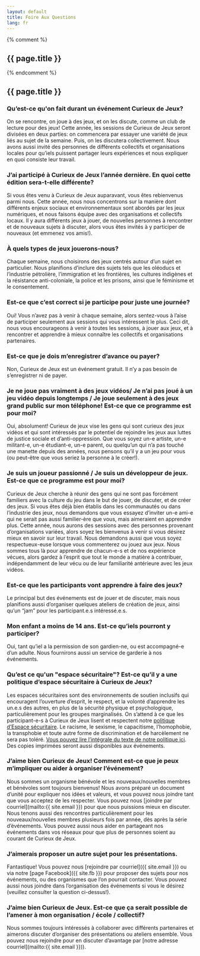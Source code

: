 ```yaml
---
layout: default
title: Foire Aux Questions
lang: fr
---
```

<!-- FAQ Section -->
<section id="faq" class="container-fluid content-section text-center">
  <div class="row">
  <div class="col-lg-4 col-lg-offset-3" markdown="1">

{% comment %}
# {{ page.title }}
{% endcomment %}

  </div>
<div class="col-lg-10 col-lg-offset-1 text-left" markdown="1">

##   {{ page.title }}

###   Qu’est-ce qu'on fait  durant un événement Curieux de Jeux?

On se rencontre, on joue à des jeux, et on les discute, comme un club de lecture pour des jeux! Cette année, les sessions de Curieux de Jeux seront divisées en deux parties: on commencera par essayer une variété de jeux liés au sujet de la semaine. Puis, on  les discutera collectivement. Nous avons aussi invité des personnes de différents collectifs et organisations locales pour qu’iels puissent partager leurs expériences et nous expliquer en quoi consiste leur travail.

### J’ai participé à Curieux de Jeux l’année dernière. En quoi cette édition sera-t-elle différente?

Si vous êtes venu à Curieux de Jeux auparavant, vous êtes rebienvenus parmi nous. Cette année, nous nous concentrons sur la manière dont différents enjeux sociaux et environnementaux sont abordés par les jeux numériques, et nous faisons équipe avec des organisations et collectifs locaux. Il y aura différents jeux à jouer, de nouvelles personnes à rencontrer et de nouveaux sujets à discuter, alors vous êtes invités à y participer de nouveaux (et emmenez vos amis!).

### À quels types de jeux jouerons-nous?

Chaque semaine, nous choisirons des jeux centrés autour d’un sujet en particulier. Nous planifions d’inclure des sujets tels que les oléoducs et l’industrie pétrolière, l’immigration et les frontières, les cultures indigènes et la résistance anti-coloniale, la police et les prisons, ainsi que le féminisme et le consentement.

### Est-ce que c’est correct si je participe pour juste une journée?

Oui! Vous n’avez pas à venir à chaque semaine, alors sentez-vous à l’aise de participer seulement aux sessions qui vous intéressent le plus. Ceci dit, nous vous encourageons à venir à toutes les sessions, à jouer aux jeux, et à rencontrer et apprendre à mieux connaître les collectifs et organisations partenaires.

### Est-ce que je dois m’enregistrer d’avance ou payer?

Non, Curieux de Jeux est un événement gratuit. Il n’y a pas besoin de s’enregistrer ni de payer.

### Je ne joue pas vraiment à des jeux vidéos/ Je n’ai pas joué à un jeu vidéo depuis longtemps / Je joue seulement à des jeux grand public sur mon téléphone! Est-ce que ce programme est pour moi?

Oui, absolument! Curieux de jeux vise les gens qui sont curieux des jeux vidéos et qui sont intéressés par le potentiel de rejoindre les jeux aux luttes de justice sociale et d’anti-oppression. Que vous soyez un-e artiste, un-e militant-e, un-e étudiant-e, un-e parent, ou quelqu’un qui n’a pas touché une manette depuis des années, nous pensons qu’il y a un jeu pour vous (ou peut-être que vous seriez la personne à le créer!).

### Je suis un joueur passionné / Je suis un développeur de jeux. Est-ce que ce programme est pour moi?

Curieux de Jeux cherche à réunir des gens qui ne sont pas forcément familiers avec la culture du jeu dans le but de jouer, de discuter, et de créer des jeux. Si vous êtes déjà bien établis dans les communautés ou dans l’industrie des jeux, nous demandons que vous essayez d’inviter un-e ami-e qui ne serait pas aussi familier-ère que vous, mais aimeraient en apprendre plus. Cette année, nous aurons des sessions avec des personnes provenant d’organisations variées, alors soyez les bienvenus à venir si vous désirez mieux en savoir sur leur travail. Nous demandons aussi que vous soyez respectueux-euse lorsque vous commenterez ou jouez aux jeux. Nous sommes tous là pour apprendre de chacun-e-s et de nos expérience vécues, alors gardez à l’esprit que tout le monde a matière à contribuer, indépendamment de leur vécu ou de leur familiarité antérieure avec les jeux vidéos.

### Est-ce que les participants vont apprendre à faire des jeux?

Le principal but des événements est de jouer et de discuter, mais nous planifions aussi d’organiser quelques ateliers de création de jeux, ainsi qu’un “jam” pour les participant.e.s intéressé.e.s.

### Mon enfant a moins de 14 ans. Est-ce qu’iels pourront y participer?

Oui, tant qu’iel a la permission de son gardien-ne, ou est accompagné-e d’un adulte. Nous fournirons aussi un service de garderie à nos événements.

### Qu’est ce qu'un "espace sécuritaire"? Est-ce qu’il y a une politique d’espace sécuritaire à Curieux de Jeux?

Les espaces sécuritaires sont des environnements de soutien inclusifs qui encouragent l’ouverture d’esprit, le respect, et la volonté d’apprendre les un.e.s des autres, en plus de la sécurité physique et psychologique, particulièrement pour les groupes marginalisés. On s’attend à ce que les participant-e-s à Curieux de Jeux lisent et respectent notre [politique d’Espace sécuritaire](/espacesecuritaire). Le racisme, le sexisme, le capacitisme, l’homophobie, la transphobie et toute autre forme de discrimination et de harcèlement ne sera pas toléré. [Vous pouvez lire l’intégrale du texte de notre politique ici](/espacesecuritaire). Des copies imprimées seront aussi disponibles aux événements.

### J’aime bien Curieux de Jeux! Comment est-ce que je peux m’impliquer ou aider à organiser l’événement?

Nous sommes un organisme bénévole et les nouveaux/nouvelles membres et bénévoles sont toujours bienvenus! Nous avons préparé un document d’unité pour expliquer nos idées et valeurs, et vous pouvez nous joindre tant que vous acceptez de les respecter. Vous pouvez nous [joindre par courriel](mailto:{{ site.email }}) pour que nous puissions mieux en discuter. Nous tenons aussi des rencontres particulièrement pour les nouveaux/nouvelles membres plusieurs fois par année, dès après la série d’événements. Vous pouvez aussi nous aider en partageant nos événements dans vos réseaux pour que plus de personnes soient au courant de Curieux de Jeux.

### J’aimerais proposer un autre sujet pour les présentations. 

Fantastique! Vous pouvez nous [rejoindre par courriel]({{ site.email }}) ou via notre [page Facebook]({{ site.fb }}) pour proposer des sujets pour nos événements, ou des organismes que l’on pourrait contacter. Vous pouvez aussi nous joindre dans l’organisation des événements si vous le désirez (veuillez consulter la question ci-dessus!).

### J’aime bien Curieux de Jeux. Est-ce que ça serait possible de l’amener à mon organisation / école / collectif?

Nous sommes toujours intéressés à collaborer avec différents partenaires et aimerons discuter d’organiser des présentations ou ateliers ensemble. Vous pouvez nous rejoindre pour en discuter d’avantage par [notre adresse courriel](mailto:{{ site.email }})).

</div>
